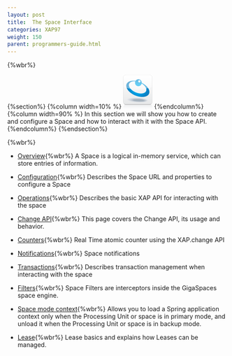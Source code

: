 ```yaml
---
layout: post
title:  The Space Interface
categories: XAP97
weight: 150
parent: programmers-guide.html
---
```


{%wbr%}

{%section%}
{%column width=10% %}
![data-access.jpg](/attachment_files/subject/data-access.png)
{%endcolumn%}
{%column width=90% %}
In this section we will show you how to create and configure a Space and how to interact with it with the Space API.
{%endcolumn%}
{%endsection%}

{%wbr%}

- [Overview](./the-gigaspace-interface.html){%wbr%}
A Space is a logical in-memory service, which can store entries of information.

- [Configuration](./the-space-configuration.html){%wbr%}
Describes the Space URL and properties to configure a Space

- [Operations](./the-space-operations.html){%wbr%}
Describes the basic XAP API for interacting with the space

- [Change API](./change-api.html){%wbr%}
This page covers the Change API, its usage and behavior.

- [Counters](./the-space-counters.html){%wbr%}
Real Time atomic counter using the XAP.change API

- [Notifications](./the-space-notifications.html){%wbr%}
Space notifications

- [Transactions](./the-space-transactions.html){%wbr%}
Describes transaction management when interacting with the space

- [Filters](./the-space-filters.html){%wbr%}
Space Filters are interceptors inside the GigaSpaces space engine.

- [Space mode context](./space-mode-context-loader.html){%wbr%}
Allows you to load a Spring application context only when the Processing Unit or space is in primary mode, and unload it when the Processing Unit or space is in backup mode.

- [Lease](./leases---automatic-expiration.html){%wbr%}
Lease basics and explains how Leases can be managed.
